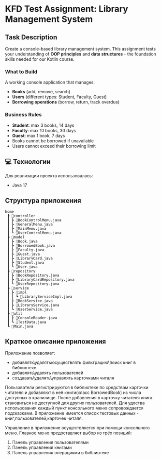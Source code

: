 # KFD Test Assignment: Library Management System

## Task Description

Create a console-based library management system. This assignment tests your understanding of **OOP principles** and **data structures** - the foundation skills needed for our Kotlin course.

### What to Build
A working console application that manages:
- **Books** (add, remove, search)
- **Users** (different types: Student, Faculty, Guest) 
- **Borrowing operations** (borrow, return, track overdue)

### Business Rules
- **Student**: max 3 books, 14 days
- **Faculty**: max 10 books, 30 days  
- **Guest**: max 1 book, 7 days
- Books cannot be borrowed if unavailable
- Users cannot exceed their borrowing limit


## 💻 Технологии

Для реализации проекта использовалась:
- Java 17


## Структура приложения
```
home
 ┣ 📂controller
 ┃ ┣ 📜BookControlMenu.java
 ┃ ┣ 📜GeneralMenu.java
 ┃ ┣ 📜MainMenu.java
 ┃ ┗ 📜UserControlMenu.java
 ┣ 📂model
 ┃ ┣ 📜Book.java
 ┃ ┣ 📜BorrowedBook.java
 ┃ ┣ 📜Faculty.java
 ┃ ┣ 📜Guest.java
 ┃ ┣ 📜LibraryCard.java
 ┃ ┣ 📜Student.java
 ┃ ┗ 📜User.java
 ┣ 📂repository
 ┃ ┣ 📜BookRepository.java
 ┃ ┣ 📜LibraryCardRepository.java
 ┃ ┗ 📜UserRepository.java
 ┣ 📂service
 ┃ ┣ 📂impl
 ┃ ┃ ┗ 📜LibraryServiceImpl.java
 ┃ ┣ 📜BookService.java
 ┃ ┣ 📜LibraryService.java
 ┃ ┗ 📜UserService.java
 ┣ 📂util
 ┃ ┣ 📜ConsoleReader.java
 ┃ ┗ 📜TestData.java
 ┗ 📜Main.java
```

## Краткое описание приложения

Приложение позволяет:
- добавлять\удалять\осуществлять фильтрацию\поиск книг в библиотеке.
- добавлять\удалять пользователей
- создавать\удалять\управлять карточками читаля

Пользователи регистрируются в библиотеке по средствам карточки читателя и добавляют в неё книги(класс BorrowedBook) из числа доступных в хранилище. После добавления в карточку читателя книга становиться не доступной для других пользователей. Для удоства использования каждый пункт консольного меню сопровождается подсказками. В приложение имеется список тестовых данных - книг,пользователей,карточек читаля.

Управление в приложение осуществляется при помощи консольного меню. 
Главное меню предоставляет выбор из трёх позиций: 
1. Панель управления пользователями
2. Панель управления книгами
3. Панель управления операциями в библиотеке
